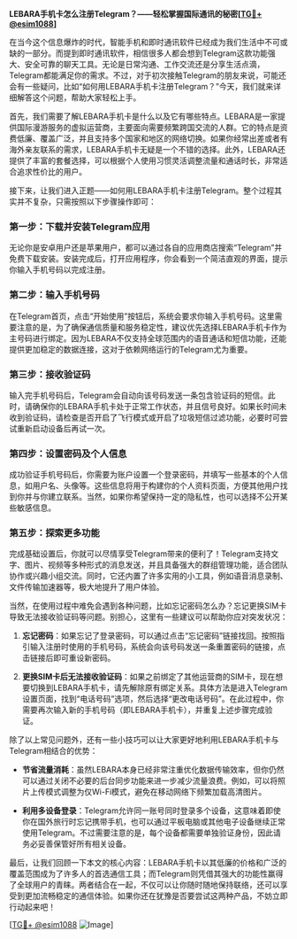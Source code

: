**LEBARA手机卡怎么注册Telegram？——轻松掌握国际通讯的秘密[[TG💪+ @esim1088](https://t.me/s/esim1088)]**

在当今这个信息爆炸的时代，智能手机和即时通讯软件已经成为我们生活中不可或缺的一部分。而提到即时通讯软件，相信很多人都会想到Telegram这款功能强大、安全可靠的聊天工具。无论是日常沟通、工作交流还是分享生活点滴，Telegram都能满足你的需求。不过，对于初次接触Telegram的朋友来说，可能还会有一些疑问，比如“如何用LEBARA手机卡注册Telegram？”今天，我们就来详细解答这个问题，帮助大家轻松上手。

首先，我们需要了解LEBARA手机卡是什么以及它有哪些特点。LEBARA是一家提供国际漫游服务的虚拟运营商，主要面向需要频繁跨国交流的人群。它的特点是资费低廉、覆盖广泛，并且支持多个国家和地区的网络切换。如果你经常出差或者有海外亲友联系的需求，LEBARA手机卡无疑是一个不错的选择。此外，LEBARA还提供了丰富的套餐选择，可以根据个人使用习惯灵活调整流量和通话时长，非常适合追求性价比的用户。

接下来，让我们进入正题——如何用LEBARA手机卡注册Telegram。整个过程其实并不复杂，只需按照以下步骤操作即可：

### 第一步：下载并安装Telegram应用

无论你是安卓用户还是苹果用户，都可以通过各自的应用商店搜索“Telegram”并免费下载安装。安装完成后，打开应用程序，你会看到一个简洁直观的界面，提示你输入手机号码以完成注册。

### 第二步：输入手机号码

在Telegram首页，点击“开始使用”按钮后，系统会要求你输入手机号码。这里需要注意的是，为了确保通信质量和服务稳定性，建议优先选择LEBARA手机卡作为主号码进行绑定。因为LEBARA不仅支持全球范围内的语音通话和短信功能，还能提供更加稳定的数据连接，这对于依赖网络运行的Telegram尤为重要。

### 第三步：接收验证码

输入完手机号码后，Telegram会自动向该号码发送一条包含验证码的短信。此时，请确保你的LEBARA手机卡处于正常工作状态，并且信号良好。如果长时间未收到验证码，请检查是否开启了飞行模式或开启了垃圾短信过滤功能，必要时可尝试重新启动设备后再试一次。

### 第四步：设置密码及个人信息

成功验证手机号码后，你需要为账户设置一个登录密码，并填写一些基本的个人信息，如用户名、头像等。这些信息将用于构建你的个人资料页面，方便其他用户找到你并与你建立联系。当然，如果你希望保持一定的隐私性，也可以选择不公开某些敏感信息。

### 第五步：探索更多功能

完成基础设置后，你就可以尽情享受Telegram带来的便利了！Telegram支持文字、图片、视频等多种形式的消息发送，并且具备强大的群组管理功能，适合团队协作或兴趣小组交流。同时，它还内置了许多实用的小工具，例如语音消息录制、文件传输加速器等，极大地提升了用户体验。

当然，在使用过程中难免会遇到各种问题，比如忘记密码怎么办？忘记更换SIM卡导致无法接收验证码等问题。别担心，这里有一些建议可以帮助你应对突发状况：

1. **忘记密码**：如果忘记了登录密码，可以通过点击“忘记密码”链接找回。按照指引输入注册时使用的手机号码，系统会向该号码发送一条重置密码的链接，点击链接后即可重设新密码。
   
2. **更换SIM卡后无法接收验证码**：如果之前绑定了其他运营商的SIM卡，现在想要切换到LEBARA手机卡，请先解除原有绑定关系。具体方法是进入Telegram设置页面，找到“电话号码”选项，然后选择“更改电话号码”。在此过程中，你需要再次输入新的手机号码（即LEBARA手机卡），并重复上述步骤完成验证。

除了以上常见问题外，还有一些小技巧可以让大家更好地利用LEBARA手机卡与Telegram相结合的优势：

- **节省流量消耗**：虽然LEBARA本身已经非常注重优化数据传输效率，但你仍然可以通过关闭不必要的后台同步功能来进一步减少流量浪费。例如，可以将照片上传模式调整为仅Wi-Fi模式，避免在移动网络下频繁加载高清图片。
  
- **利用多设备登录**：Telegram允许同一账号同时登录多个设备，这意味着即使你在国外旅行时忘记携带手机，也可以通过平板电脑或其他电子设备继续正常使用Telegram。不过需要注意的是，每个设备都需要单独验证身份，因此请务必妥善保管好所有相关设备。

最后，让我们回顾一下本文的核心内容：LEBARA手机卡以其低廉的价格和广泛的覆盖范围成为了许多人的首选通信工具；而Telegram则凭借其强大的功能性赢得了全球用户的青睐。两者结合在一起，不仅可以让你随时随地保持联络，还可以享受到更加流畅稳定的通信体验。如果你还在犹豫是否要尝试这两种产品，不妨立即行动起来吧！

[[TG💪+ @esim1088](https://t.me/s/esim1088) ![Image](https://i.postimg.cc/4NQfJmqS/Snipaste-2025-05-13-00-14-12.png)]